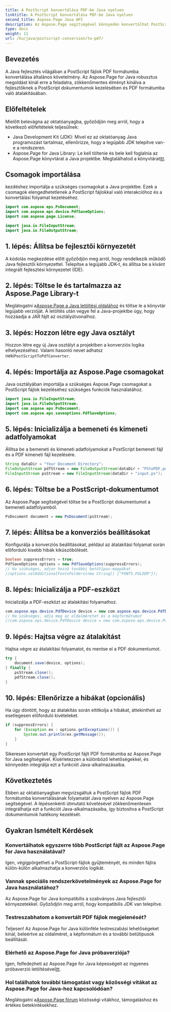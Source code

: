 ```yaml
---
title: A PostScript konvertálása PDF-be Java nyelven
linktitle: A PostScript konvertálása PDF-be Java nyelven
second_title: Aspose.Page Java API
description: Az Aspose.Page segítségével könnyedén konvertálhat PostScriptet PDF-be Java nyelven. Kövesse lépésenkénti útmutatónkat a zökkenőmentes integráció érdekében. Töltse le az Aspose.Page oldalt most!
type: docs
weight: 11
url: /hu/java/postscript-conversion/to-pdf/
---
```

## Bevezetés
A Java fejlesztés világában a PostScript fájlok PDF formátumba konvertálása általános követelmény. Az Aspose.Page for Java robusztus megoldást kínál erre a feladatra, zökkenőmentes élményt kínálva a fejlesztőknek a PostScript dokumentumok kezelésében és PDF formátumba való átalakításában.
## Előfeltételek
Mielőtt belevágna az oktatóanyagba, győződjön meg arról, hogy a következő előfeltételek teljesülnek:
- Java Development Kit (JDK): Mivel ez az oktatóanyag Java programozást tartalmaz, ellenőrizze, hogy a legújabb JDK telepítve van-e a rendszeren.
-  Aspose.Page for Java Library: Le kell töltenie és bele kell foglalnia az Aspose.Page könyvtárat a Java projektbe. Megtalálhatod a könyvtárat[itt](https://releases.aspose.com/page/java/).
## Csomagok importálása
kezdéshez importálja a szükséges csomagokat a Java projektbe. Ezek a csomagok elengedhetetlenek a PostScript fájlokkal való interakcióhoz és a konvertálási folyamat kezeléséhez.
```java
import com.aspose.eps.PsDocument;
import com.aspose.eps.device.PdfSaveOptions;
import com.aspose.page.License;

import java.io.FileInputStream;
import java.io.FileOutputStream;
```
## 1. lépés: Állítsa be fejlesztői környezetét
A kódolás megkezdése előtt győződjön meg arról, hogy rendelkezik működő Java fejlesztői környezettel. Telepítse a legújabb JDK-t, és állítsa be a kívánt integrált fejlesztési környezetet (IDE).
## 2. lépés: Töltse le és tartalmazza az Aspose.Page Library-t
 Meglátogatni a[Aspose.Page a Java letöltési oldalához](https://releases.aspose.com/page/java/) és töltse le a könyvtár legújabb verzióját. A letöltés után vegye fel a Java-projektbe úgy, hogy hozzáadja a JAR fájlt az osztályútvonalhoz.
## 3. lépés: Hozzon létre egy Java osztályt
 Hozzon létre egy új Java osztályt a projektben a konverziós logika elhelyezéséhez. Valami hasonló nevet adhatsz neki`PostScriptToPdfConverter`.
## 4. lépés: Importálja az Aspose.Page csomagokat
Java osztályában importálja a szükséges Aspose.Page csomagokat a PostScript fájlok kezeléséhez szükséges funkciók használatához.
```java
import java.io.FileInputStream;
import java.io.FileOutputStream;
import com.aspose.eps.PsDocument;
import com.aspose.eps.saveoptions.PdfSaveOptions;
```
## 5. lépés: Inicializálja a bemeneti és kimeneti adatfolyamokat
Állítsa be a bemeneti és kimeneti adatfolyamokat a PostScript bemeneti fájl és a PDF kimeneti fájl kezelésére.
```java
String dataDir = "Your Document Directory";
FileOutputStream pdfStream = new FileOutputStream(dataDir + "PStoPDF.pdf");
FileInputStream psStream = new FileInputStream(dataDir + "input.ps");
```
## 6. lépés: Töltse be a PostScript-dokumentumot
Az Aspose.Page segítségével töltse be a PostScript dokumentumot a bemeneti adatfolyamból.
```java
PsDocument document = new PsDocument(psStream);
```
## 7. lépés: Állítsa be a konverziós beállításokat
Konfigurálja a konverziós beállításokat, például az átalakítási folyamat során előforduló kisebb hibák kiküszöbölését.
```java
boolean suppressErrors = true;
PdfSaveOptions options = new PdfSaveOptions(suppressErrors);
// Ha szükséges, adjon hozzá további betűtípus-mappákat
//options.setAdditionalFontsFolders(new String[] {"FONTS_FOLDER"});
```
## 8. lépés: Inicializálja a PDF-eszközt
Inicializálja a PDF-eszközt az átalakítási folyamathoz.
```java
com.aspose.eps.device.PdfDevice device = new com.aspose.eps.device.PdfDevice(pdfStream);
// Ha szükséges, adja meg az oldalméretet és a képformátumot
//com.aspose.eps.device.PdfDevice device = new com.aspose.eps.device.PdfDevice(pdfStream, new Dimension(595, 842));
```
## 9. lépés: Hajtsa végre az átalakítást
Hajtsa végre az átalakítási folyamatot, és mentse el a PDF dokumentumot.
```java
try {
    document.save(device, options);
} finally {
    psStream.close();
    pdfStream.close();
}
```
## 10. lépés: Ellenőrizze a hibákat (opcionális)
Ha úgy döntött, hogy az átalakítás során eltitkolja a hibákat, áttekintheti az esetlegesen előforduló kivételeket.
```java
if (suppressErrors) {
    for (Exception ex : options.getExceptions()) {
        System.out.println(ex.getMessage());
    }
}
```
Sikeresen konvertált egy PostScript fájlt PDF formátumba az Aspose.Page for Java segítségével. Kísérletezzen a különböző lehetőségekkel, és könnyedén integrálja ezt a funkciót Java-alkalmazásaiba.
## Következtetés
Ebben az oktatóanyagban megvizsgáltuk a PostScript fájlok PDF formátumba konvertálásának folyamatát Java nyelven az Aspose.Page segítségével. A lépésenkénti útmutató követésével zökkenőmentesen integrálhatja ezt a funkciót Java-alkalmazásaiba, így biztosítva a PostScript dokumentumok hatékony kezelését.

## Gyakran Ismételt Kérdések
### Konvertálhatok egyszerre több PostScript fájlt az Aspose.Page for Java használatával?
Igen, végigpörgetheti a PostScript-fájlok gyűjteményét, és minden fájlra külön-külön alkalmazhatja a konverziós logikát.
### Vannak speciális rendszerkövetelmények az Aspose.Page for Java használatához?
Az Aspose.Page for Java kompatibilis a szabványos Java fejlesztői környezetekkel. Győződjön meg arról, hogy kompatibilis JDK van telepítve.
### Testreszabhatom a konvertált PDF fájlok megjelenését?
Teljesen! Az Aspose.Page for Java különféle testreszabási lehetőségeket kínál, beleértve az oldalméret, a képformátum és a további betűtípusok beállítását.
### Elérhető az Aspose.Page for Java próbaverziója?
 Igen, felfedezheti az Aspose.Page for Java képességeit az ingyenes próbaverzió letöltésével[itt](https://releases.aspose.com/).
### Hol találhatok további támogatást vagy közösségi vitákat az Aspose.Page for Java-hoz kapcsolódóan?
 Meglátogatni a[Aspose.Page fórum](https://forum.aspose.com/c/page/39) közösségi vitákhoz, támogatáshoz és értékes betekintésekhez.